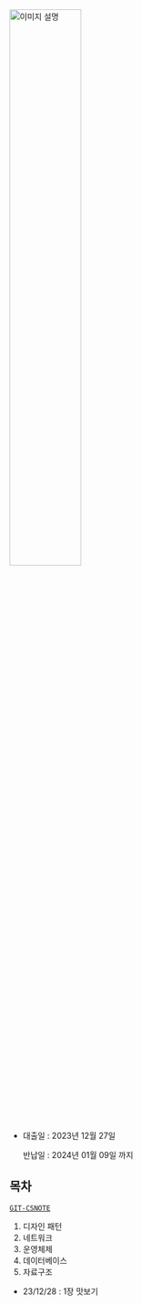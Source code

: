 <img src="https://thebook.io/img/covers/cover_080326.jpg" width="50%" alt="이미지 설명">

- 대출일 : 2023년 12월 27일

  반납일 : 2024년 01월 09일 까지

## 목차

[`GIT-CSNOTE`](https://github.com/wnghdcjfe/csnote)

1. 디자인 패턴
2. 네트워크
3. 운영체제
4. 데이터베이스
5. 자료구조



- 23/12/28 : 1장 맛보기